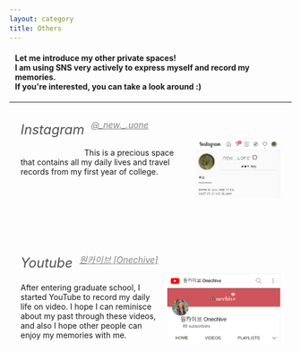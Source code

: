 ```yaml
---
layout: category
title: Others
---
```


<div style="margin-left: 10px;">
	<h4>Let me introduce my other private spaces!<br>
	I am using SNS very actively to express myself and record my memories.<br>
	 If you're interested, you can take a look around :)
	</h4>
</div>
<hr>

<div>
	<div>
		<p style="color:#505152;float:left;font-size:170%;margin-left: 20px;margin-top: 20px">
			<i>Instagram</i>
		</p><br>
		&nbsp;&nbsp;
		<a href="https://www.instagram.com/_new._.uone/" style="color:#828385;font-size:110%;margin-top:5px;">
			<i>@_new._.uone</i>
		</a>
	</div>
	<div>
		<img src="../images/sns1.png" alt="Img" style="width:30%;height:30%;margin-right:20px;float:right;margin-left: 20px;">
		<p style="margin-left: 20px;">
			<br>
			This is a precious space that contains all my daily lives and travel records from my first year of college.
		</p>
	</div>
</div>


<div style="margin-top: 120px">
	<div>
		<p style="color:#505152;float:left;font-size:170%;margin-left: 20px;margin-top:20px;margin-bottom:5px;">
			<i>Youtube</i>
		</p><br>
		&nbsp;&nbsp;
		<a href="https://www.youtube.com/channel/UClSR7HbNjmB_AMaC7sGRTug" style="color:#828385;font-size:110%;margin-top:5px;">
			<i>원카이브 [Onechive]</i>
		</a>
	</div>
	<div>
		<img src="../images/sns2.png" alt="Img" style="width:40%;height:40%;margin-right:20px;float:right;margin-left: 20px;">
		<p style="margin-left: 20px;">
			<br>
			After entering graduate school, I started YouTube to record my daily life on video. I hope I can reminisce about my past through these videos, and also I hope other people can enjoy my memories with me.
		</p>
	</div>
</div>
